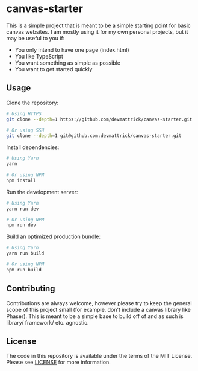 # canvas-starter
This is a simple project that is meant to be a simple starting point for basic
canvas websites. I am mostly using it for my own personal projects, but it may
be useful to you if:

* You only intend to have one page (index.html)
* You like TypeScript
* You want something as simple as possible
* You want to get started quickly

## Usage
Clone the repository:
```sh
# Using HTTPS
git clone --depth=1 https://github.com/devmattrick/canvas-starter.git

# Or using SSH
git clone --depth=1 git@github.com:devmattrick/canvas-starter.git
```

Install dependencies:
```sh
# Using Yarn
yarn

# Or using NPM
npm install
```

Run the development server:
```sh
# Using Yarn
yarn run dev

# Or using NPM
npm run dev
```

Build an optimized production bundle:
```sh
# Using Yarn
yarn run build

# Or using NPM
npm run build
```

## Contributing
Contributions are always welcome, however please try to keep the general scope
of this project small (for example, don't include a canvas library like Phaser).
This is meant to be a simple base to build off of and as such is library/
framework/ etc. agnostic.

## License
The code in this repository is available under the terms of the MIT License.
Please see [LICENSE](LICENSE) for more information.
